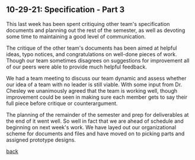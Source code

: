 ## 10-29-21: Specification - Part 3
This last week has been spent critiquing other team's specification documents and planning out the rest of the semester, as well as devoting some time to maintaining a good level of communication.

The critique of the other team's documents has been aimed at helpful ideas, typo notices, and congratulations on well-done pieces of work.  Though our team sometimes disagrees on suggestions for improvement all of our peers were able to provide much helpful feedback.

We had a team meeting to discuss our team dynamic and assess whether our idea of a team with no leader is still viable.  With some input from Dr. Chesley we unanimously agreed that the team is working well, though improvement could be seen in making sure each member gets to say their full piece before critique or counterargument.

The planning of the remainder of the semester and prep for deliverables at the end of it went well.  So well in fact that we are ahead of schedule and beginning on next week's work.   We have layed out our organizational scheme for documents and files and have moved on to picking parts and assigned prototype designs.

[back](./..)
